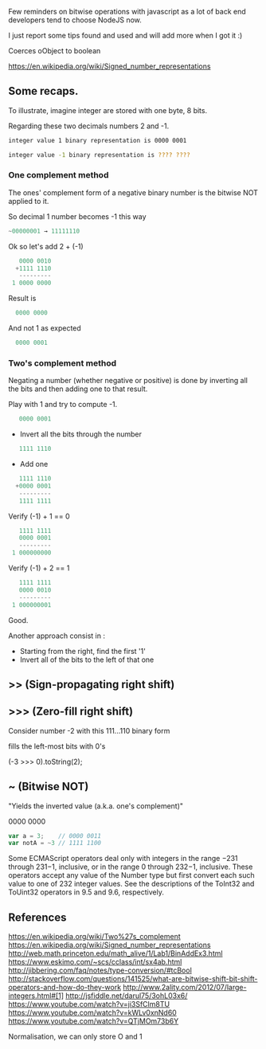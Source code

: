 Few reminders on bitwise operations with javascript as a lot of back end developers tend to choose NodeJS now.

I just report some tips found and used and will add more when I got it :)

Coerces oObject to boolean

https://en.wikipedia.org/wiki/Signed_number_representations

## Some recaps.

To illustrate, imagine integer are stored with one byte, 8 bits.

Regarding these two decimals numbers 2 and -1.

```bash
integer value 1 binary representation is 0000 0001
```

```bash
integer value -1 binary representation is ???? ????
```

### One complement method

The ones' complement form of a negative binary number is the bitwise NOT applied to it.

So decimal 1 number becomes -1 this way

```javascript
~00000001 → 11111110
```



Ok so let's add 2 + (-1)

```javascript
   0000 0010
  +1111 1110
   ---------
 1 0000 0000
```

Result is

```javascript
  0000 0000
```

And not 1 as expected

```javascript
  0000 0001
```

### Two's complement method

Negating a number (whether negative or positive) is done by inverting all the bits and then adding one to that result.

Play with 1 and try to compute -1.

```javascript
   0000 0001
```

- Invert all the bits through the number

```javascript
   1111 1110
```

- Add one

```javascript
   1111 1110
  +0000 0001
   ---------
   1111 1111
```

Verify (-1) + 1 == 0

```javascript
   1111 1111
   0000 0001
   ---------
 1 000000000
```

Verify (-1) + 2 == 1

```javascript
   1111 1111
   0000 0010
   ---------
 1 000000001
```

Good.

Another approach consist in :

- Starting from the right, find the first '1'
- Invert all of the bits to the left of that one

## >> (Sign-propagating right shift)



## >>> (Zero-fill right shift)

Consider number -2 with this 111...110 binary form

fills the left-most bits with 0's

(-3 >>> 0).toString(2);

## ~ (Bitwise NOT)

"Yields the inverted value (a.k.a. one's complement)"



0000 0000

```javascript
var a = 3;    // 0000 0011
var notA = ~3 // 1111 1100
```

Some ECMAScript operators deal only with integers in the range −231 through 231−1, inclusive, or in the range 0 through 232−1, inclusive. These operators accept any value of the Number type but first convert each such value to one of 232 integer values. See the descriptions of the ToInt32 and ToUint32 operators in 9.5 and 9.6, respectively.


## References

https://en.wikipedia.org/wiki/Two%27s_complement
https://en.wikipedia.org/wiki/Signed_number_representations
http://web.math.princeton.edu/math_alive/1/Lab1/BinAddEx3.html
https://www.eskimo.com/~scs/cclass/int/sx4ab.html
http://jibbering.com/faq/notes/type-conversion/#tcBool
http://stackoverflow.com/questions/141525/what-are-bitwise-shift-bit-shift-operators-and-how-do-they-work
http://www.2ality.com/2012/07/large-integers.html#[1]
http://jsfiddle.net/darul75/3ohL03x6/
https://www.youtube.com/watch?v=ji3SfClm8TU
https://www.youtube.com/watch?v=kWLv0xnNd60
https://www.youtube.com/watch?v=QTjMOm73b6Y

Normalisation, we can only store O and 1
